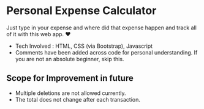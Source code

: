 # Personal Expense Calculator

Just type in your expense and where did that expense happen and track all of it with this web app. ❤

- Tech Involved : HTML, CSS (via Bootstrap), Javascript
- Comments have been added across code for personal understanding. If you are not an absolute beginner, skip this. 

## Scope for Improvement in future

- Multiple deletions are not allowed currently.
- The total does not change after each transaction.

